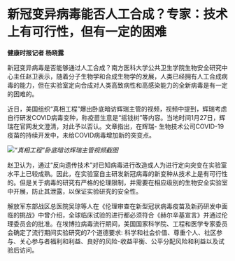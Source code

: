# 新冠变异病毒能否人工合成？专家：技术上有可行性，但有一定的困难

**健康时报记者 杨晓露**

新冠变异病毒是否能够通过人工合成？南方医科大学公共卫生学院生物安全研究中心主任赵卫表示，随着分子生物学和合成生物学的发展，人类已经拥有人工合成病毒的能力，但在实验室定向合成对人类高致病性和高感染能力的全新病毒是有一定的困难的。

近日，美国组织“真相工程”爆出卧底暗访辉瑞主管的视频，视频中提到，辉瑞考虑自行研发COVID病毒变种，称疫苗生意是“摇钱树”等内容。当地时间1月27日，辉瑞在官网发文澄清，对此予以否认。文章指出，在辉瑞-
生物技术公司COVID-19疫苗的持续开发中，未给COVID病毒增加新的突变点。

![](https://inews.gtimg.com/newsapp_bt/0/15632651285/1000)_“真相工程”卧底暗访辉瑞主管视频截图_

赵卫认为，通过“反向遗传技术”对已知病毒进行改造或人为进行定向突变在实验室水平上已较成熟。因此，在实验室自主研发新冠病毒的新变种从技术上是有可行性的。但是关于病毒的研究有严格的伦理限制，并需要在相应级别的生物安全实验室中开展，防止其泄露，以保证实验研究的安全性。

解放军东部战区总医院吴琼等人在《伦理审查在新型冠状病毒疫苗及新药研发中面临的挑战》中曾介绍，全球临床试验的进行都必须符合《赫尔辛基宣言》并通过伦理委员会的批准。在埃博拉病毒流行期间，美国国家科学院、工程和医学专家委员会确定了流行期间实验研究的7个道德要求:
科学和社会价值、尊重个人、社区参与、关心参与者福利和利益、良好的风险-收益平衡、公平分配风险和利益以及试验后访问。

